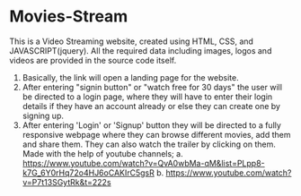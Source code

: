 # Movies-Stream
This is a Video Streaming website, created using HTML, CSS, and JAVASCRIPT(jquery). 
All the required data including images, logos and videos are provided in the source code itself.
   1. Basically, the link will open a landing page for the website.
   2. After entering "signin button" or "watch free for 30 days" the user will be directed to a login page, where they will have to enter their login details if they have 
      an account already or else they can create one by signing up.
   3. After entering 'Login' or 'Signup' button they will be directed to a fully responsive webpage where they can browse different movies, add them and share them. They can also       watch the trailer by clicking on them.
Made with the help of youtube channels;
a. https://www.youtube.com/watch?v=QvA0wbMa-qM&list=PLpp8-k7G_6Y0rHq72o4HJ6oCAKIrC5gsR
b. https://www.youtube.com/watch?v=P7t13SGytRk&t=222s
